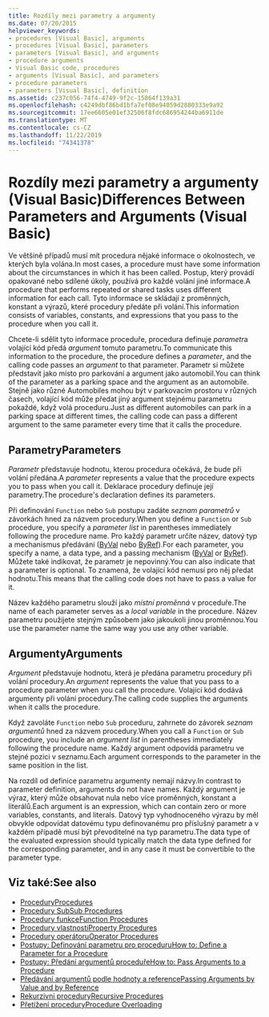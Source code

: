 ```yaml
---
title: Rozdíly mezi parametry a argumenty
ms.date: 07/20/2015
helpviewer_keywords:
- procedures [Visual Basic], arguments
- procedures [Visual Basic], parameters
- parameters [Visual Basic], and arguments
- procedure arguments
- Visual Basic code, procedures
- arguments [Visual Basic], and parameters
- procedure parameters
- parameters [Visual Basic], definition
ms.assetid: c237c056-74f4-4749-9f2c-15864f139a31
ms.openlocfilehash: c4249dbf86bd1bfa7ef08e94059d2880333e9a92
ms.sourcegitcommit: 17ee6605e01ef32506f8fdc686954244ba6911de
ms.translationtype: MT
ms.contentlocale: cs-CZ
ms.lasthandoff: 11/22/2019
ms.locfileid: "74341378"
---
```

# <a name="differences-between-parameters-and-arguments-visual-basic"></a><span data-ttu-id="cb9b2-102">Rozdíly mezi parametry a argumenty (Visual Basic)</span><span class="sxs-lookup"><span data-stu-id="cb9b2-102">Differences Between Parameters and Arguments (Visual Basic)</span></span>
<span data-ttu-id="cb9b2-103">Ve většině případů musí mít procedura nějaké informace o okolnostech, ve kterých byla volána.</span><span class="sxs-lookup"><span data-stu-id="cb9b2-103">In most cases, a procedure must have some information about the circumstances in which it has been called.</span></span> <span data-ttu-id="cb9b2-104">Postup, který provádí opakované nebo sdílené úkoly, používá pro každé volání jiné informace.</span><span class="sxs-lookup"><span data-stu-id="cb9b2-104">A procedure that performs repeated or shared tasks uses different information for each call.</span></span> <span data-ttu-id="cb9b2-105">Tyto informace se skládají z proměnných, konstant a výrazů, které procedury předáte při volání.</span><span class="sxs-lookup"><span data-stu-id="cb9b2-105">This information consists of variables, constants, and expressions that you pass to the procedure when you call it.</span></span>  
  
 <span data-ttu-id="cb9b2-106">Chcete-li sdělit tyto informace proceduře, procedura definuje *parametr*a volající kód předá *argument* tomuto parametru.</span><span class="sxs-lookup"><span data-stu-id="cb9b2-106">To communicate this information to the procedure, the procedure defines a *parameter*, and the calling code passes an *argument* to that parameter.</span></span> <span data-ttu-id="cb9b2-107">Parametr si můžete představit jako místo pro parkování a argument jako automobil.</span><span class="sxs-lookup"><span data-stu-id="cb9b2-107">You can think of the parameter as a parking space and the argument as an automobile.</span></span> <span data-ttu-id="cb9b2-108">Stejně jako různé Automobiles mohou být v parkovacím prostoru v různých časech, volající kód může předat jiný argument stejnému parametru pokaždé, když volá proceduru.</span><span class="sxs-lookup"><span data-stu-id="cb9b2-108">Just as different automobiles can park in a parking space at different times, the calling code can pass a different argument to the same parameter every time that it calls the procedure.</span></span>  
  
## <a name="parameters"></a><span data-ttu-id="cb9b2-109">Parametry</span><span class="sxs-lookup"><span data-stu-id="cb9b2-109">Parameters</span></span>  
 <span data-ttu-id="cb9b2-110">*Parametr* představuje hodnotu, kterou procedura očekává, že bude při volání předána.</span><span class="sxs-lookup"><span data-stu-id="cb9b2-110">A *parameter* represents a value that the procedure expects you to pass when you call it.</span></span> <span data-ttu-id="cb9b2-111">Deklarace procedury definuje její parametry.</span><span class="sxs-lookup"><span data-stu-id="cb9b2-111">The procedure's declaration defines its parameters.</span></span>  
  
 <span data-ttu-id="cb9b2-112">Při definování `Function` nebo `Sub` postupu zadáte *seznam parametrů* v závorkách hned za názvem procedury.</span><span class="sxs-lookup"><span data-stu-id="cb9b2-112">When you define a `Function` or `Sub` procedure, you specify a *parameter list* in parentheses immediately following the procedure name.</span></span> <span data-ttu-id="cb9b2-113">Pro každý parametr určíte název, datový typ a mechanismus předávání ([ByVal](../../../../visual-basic/language-reference/modifiers/byval.md) nebo [ByRef](../../../../visual-basic/language-reference/modifiers/byref.md)).</span><span class="sxs-lookup"><span data-stu-id="cb9b2-113">For each parameter, you specify a name, a data type, and a passing mechanism ([ByVal](../../../../visual-basic/language-reference/modifiers/byval.md) or [ByRef](../../../../visual-basic/language-reference/modifiers/byref.md)).</span></span> <span data-ttu-id="cb9b2-114">Můžete také indikovat, že parametr je nepovinný.</span><span class="sxs-lookup"><span data-stu-id="cb9b2-114">You can also indicate that a parameter is optional.</span></span> <span data-ttu-id="cb9b2-115">To znamená, že volající kód nemusí pro něj předat hodnotu.</span><span class="sxs-lookup"><span data-stu-id="cb9b2-115">This means that the calling code does not have to pass a value for it.</span></span>  
  
 <span data-ttu-id="cb9b2-116">Název každého parametru slouží jako *místní proměnná* v proceduře.</span><span class="sxs-lookup"><span data-stu-id="cb9b2-116">The name of each parameter serves as a *local variable* in the procedure.</span></span> <span data-ttu-id="cb9b2-117">Název parametru použijete stejným způsobem jako jakoukoli jinou proměnnou.</span><span class="sxs-lookup"><span data-stu-id="cb9b2-117">You use the parameter name the same way you use any other variable.</span></span>  
  
## <a name="arguments"></a><span data-ttu-id="cb9b2-118">Argumenty</span><span class="sxs-lookup"><span data-stu-id="cb9b2-118">Arguments</span></span>  
 <span data-ttu-id="cb9b2-119">*Argument* představuje hodnotu, která je předána parametru procedury při volání procedury.</span><span class="sxs-lookup"><span data-stu-id="cb9b2-119">An *argument* represents the value that you pass to a procedure parameter when you call the procedure.</span></span> <span data-ttu-id="cb9b2-120">Volající kód dodává argumenty při volání procedury.</span><span class="sxs-lookup"><span data-stu-id="cb9b2-120">The calling code supplies the arguments when it calls the procedure.</span></span>  
  
 <span data-ttu-id="cb9b2-121">Když zavoláte `Function` nebo `Sub` proceduru, zahrnete do závorek *seznam argumentů* hned za názvem procedury.</span><span class="sxs-lookup"><span data-stu-id="cb9b2-121">When you call a `Function` or `Sub` procedure, you include an *argument list* in parentheses immediately following the procedure name.</span></span> <span data-ttu-id="cb9b2-122">Každý argument odpovídá parametru ve stejné pozici v seznamu.</span><span class="sxs-lookup"><span data-stu-id="cb9b2-122">Each argument corresponds to the parameter in the same position in the list.</span></span>  
  
 <span data-ttu-id="cb9b2-123">Na rozdíl od definice parametru argumenty nemají názvy.</span><span class="sxs-lookup"><span data-stu-id="cb9b2-123">In contrast to parameter definition, arguments do not have names.</span></span> <span data-ttu-id="cb9b2-124">Každý argument je výraz, který může obsahovat nula nebo více proměnných, konstant a literálů.</span><span class="sxs-lookup"><span data-stu-id="cb9b2-124">Each argument is an expression, which can contain zero or more variables, constants, and literals.</span></span> <span data-ttu-id="cb9b2-125">Datový typ vyhodnoceného výrazu by měl obvykle odpovídat datovému typu definovanému pro příslušný parametr a v každém případě musí být převoditelné na typ parametru.</span><span class="sxs-lookup"><span data-stu-id="cb9b2-125">The data type of the evaluated expression should typically match the data type defined for the corresponding parameter, and in any case it must be convertible to the parameter type.</span></span>  
  
## <a name="see-also"></a><span data-ttu-id="cb9b2-126">Viz také:</span><span class="sxs-lookup"><span data-stu-id="cb9b2-126">See also</span></span>

- [<span data-ttu-id="cb9b2-127">Procedury</span><span class="sxs-lookup"><span data-stu-id="cb9b2-127">Procedures</span></span>](./index.md)
- [<span data-ttu-id="cb9b2-128">Procedury Sub</span><span class="sxs-lookup"><span data-stu-id="cb9b2-128">Sub Procedures</span></span>](./sub-procedures.md)
- [<span data-ttu-id="cb9b2-129">Procedury funkce</span><span class="sxs-lookup"><span data-stu-id="cb9b2-129">Function Procedures</span></span>](./function-procedures.md)
- [<span data-ttu-id="cb9b2-130">Procedury vlastnosti</span><span class="sxs-lookup"><span data-stu-id="cb9b2-130">Property Procedures</span></span>](./property-procedures.md)
- [<span data-ttu-id="cb9b2-131">Procedury operátoru</span><span class="sxs-lookup"><span data-stu-id="cb9b2-131">Operator Procedures</span></span>](./operator-procedures.md)
- [<span data-ttu-id="cb9b2-132">Postupy: Definování parametru pro proceduru</span><span class="sxs-lookup"><span data-stu-id="cb9b2-132">How to: Define a Parameter for a Procedure</span></span>](./how-to-define-a-parameter-for-a-procedure.md)
- [<span data-ttu-id="cb9b2-133">Postupy: Předání argumentů proceduře</span><span class="sxs-lookup"><span data-stu-id="cb9b2-133">How to: Pass Arguments to a Procedure</span></span>](./how-to-pass-arguments-to-a-procedure.md)
- [<span data-ttu-id="cb9b2-134">Předávání argumentů podle hodnoty a reference</span><span class="sxs-lookup"><span data-stu-id="cb9b2-134">Passing Arguments by Value and by Reference</span></span>](./passing-arguments-by-value-and-by-reference.md)
- [<span data-ttu-id="cb9b2-135">Rekurzivní procedury</span><span class="sxs-lookup"><span data-stu-id="cb9b2-135">Recursive Procedures</span></span>](./recursive-procedures.md)
- [<span data-ttu-id="cb9b2-136">Přetížení procedury</span><span class="sxs-lookup"><span data-stu-id="cb9b2-136">Procedure Overloading</span></span>](./procedure-overloading.md)
